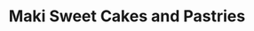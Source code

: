 ---
title: "Maki Sweet Cakes and Pastries"
url: /caloocan/maki-sweet-cakes-and-pastries/
shop: Bäckerei
---